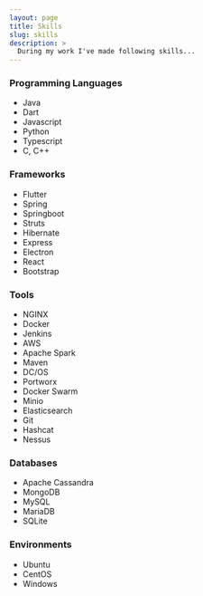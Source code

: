 ```yaml
---
layout: page
title: Skills
slug: skills
description: >
  During my work I've made following skills...
---
```


### Programming Languages

- Java
- Dart
- Javascript
- Python
- Typescript
- C, C++

### Frameworks

- Flutter
- Spring
- Springboot
- Struts
- Hibernate
- Express
- Electron
- React
- Bootstrap

### Tools

- NGINX
- Docker
- Jenkins
- AWS
- Apache Spark
- Maven
- DC/OS
- Portworx
- Docker Swarm
- Minio
- Elasticsearch
- Git
- Hashcat
- Nessus

### Databases

- Apache Cassandra
- MongoDB
- MySQL
- MariaDB
- SQLite

### Environments

- Ubuntu
- CentOS
- Windows
